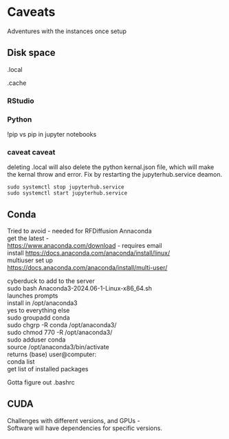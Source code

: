# Caveats
Adventures with the instances once setup
## Disk space
.local  

 
.cache
### RStudio
### Python
!pip vs pip in jupyter notebooks  
### caveat caveat
deleting .local will also delete the python kernal.json file, which will make the kernal throw and error. Fix by restarting the jupyterhub.service deamon. 
```
sudo systemctl stop jupyterhub.service
sudo systemctl start jupyterhub.service
```

## Conda
Tried to avoid - needed for RFDiffusion
Annaconda  
get the latest -   
https://www.anaconda.com/download - requires email  
install https://docs.anaconda.com/anaconda/install/linux/  
multiuser set up  
https://docs.anaconda.com/anaconda/install/multi-user/  

cyberduck to add to the server  
sudo bash Anaconda3-2024.06-1-Linux-x86_64.sh  
launches prompts  
install in /opt/anaconda3  
yes to everything else  
sudo groupadd conda  
sudo chgrp -R conda /opt/anaconda3/  
sudo chmod 770 -R /opt/anaconda3/  
sudo adduser <username> conda    
source /opt/anaconda3/bin/activate  
returns (base) user@computer:  
conda list  
get list of installed packages  

Gotta figure out .bashrc
## CUDA
Challenges with different versions, and GPUs -  
Software will have dependencies for specific versions. 


